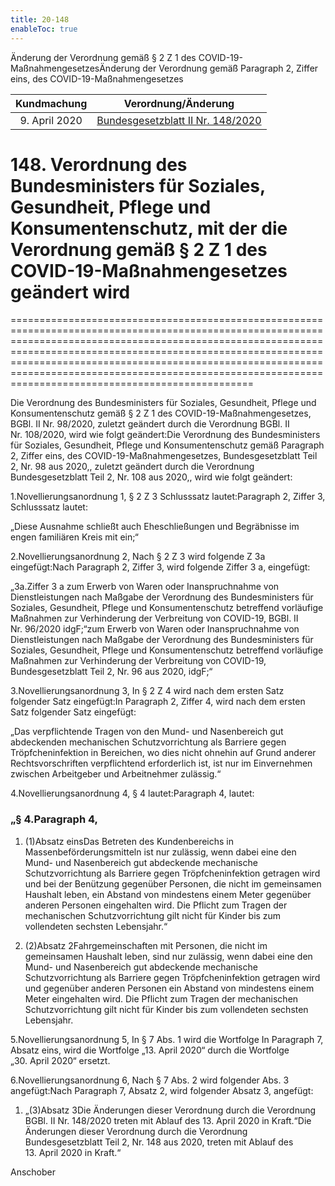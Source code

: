 ```yaml
---
title: 20-148
enableToc: true
---
```


Änderung der Verordnung gemäß § 2 Z 1 des COVID-19-MaßnahmengesetzesÄnderung der Verordnung gemäß Paragraph 2, Ziffer eins, des COVID-19-Maßnahmengesetzes

| Kundmachung   | Verordnung/Änderung |
|:-------------:|:----------------:|
| 9. April 2020 | [Bundesgesetzblatt II Nr. 148/2020](https://www.ris.bka.gv.at/eli/bgbl/II/2020/148) |

# 148\. Verordnung des Bundesministers für Soziales, Gesundheit, Pflege und Konsumentenschutz, mit der die Verordnung gemäß § 2 Z 1 des COVID-19-Maßnahmengesetzes geändert wird
==============================================================================================================================================================================================================================================================================================================================================================================

Die Verordnung des Bundesministers für Soziales, Gesundheit, Pflege und Konsumentenschutz gemäß § 2 Z 1 des COVID-19-Maßnahmengesetzes, BGBl. II Nr. 98/2020, zuletzt geändert durch die Verordnung BGBl. II Nr. 108/2020, wird wie folgt geändert:Die Verordnung des Bundesministers für Soziales, Gesundheit, Pflege und Konsumentenschutz gemäß Paragraph 2, Ziffer eins, des COVID-19-Maßnahmengesetzes, Bundesgesetzblatt Teil 2, Nr. 98 aus 2020,, zuletzt geändert durch die Verordnung Bundesgesetzblatt Teil 2, Nr. 108 aus 2020,, wird wie folgt geändert:

1.Novellierungsanordnung 1, § 2 Z 3 Schlusssatz lautet:Paragraph 2, Ziffer 3, Schlusssatz lautet:

„Diese Ausnahme schließt auch Eheschließungen und Begräbnisse im engen familiären Kreis mit ein;“

2.Novellierungsanordnung 2, Nach § 2 Z 3 wird folgende Z 3a eingefügt:Nach Paragraph 2, Ziffer 3, wird folgende Ziffer 3 a, eingefügt:

„3a.Ziffer 3 a zum Erwerb von Waren oder Inanspruchnahme von Dienstleistungen nach Maßgabe der Verordnung des Bundesministers für Soziales, Gesundheit, Pflege und Konsumentenschutz betreffend vorläufige Maßnahmen zur Verhinderung der Verbreitung von COVID-19, BGBl. II Nr. 96/2020 idgF;“zum Erwerb von Waren oder Inanspruchnahme von Dienstleistungen nach Maßgabe der Verordnung des Bundesministers für Soziales, Gesundheit, Pflege und Konsumentenschutz betreffend vorläufige Maßnahmen zur Verhinderung der Verbreitung von COVID-19, Bundesgesetzblatt Teil 2, Nr. 96 aus 2020, idgF;“

3.Novellierungsanordnung 3, In § 2 Z 4 wird nach dem ersten Satz folgender Satz eingefügt:In Paragraph 2, Ziffer 4, wird nach dem ersten Satz folgender Satz eingefügt:

„Das verpflichtende Tragen von den Mund- und Nasenbereich gut abdeckenden mechanischen Schutzvorrichtung als Barriere gegen Tröpfcheninfektion in Bereichen, wo dies nicht ohnehin auf Grund anderer Rechtsvorschriften verpflichtend erforderlich ist, ist nur im Einvernehmen zwischen Arbeitgeber und Arbeitnehmer zulässig.“

4.Novellierungsanordnung 4, § 4 lautet:Paragraph 4, lautet:

### „§ 4.Paragraph 4,

1.  (1)Absatz einsDas Betreten des Kundenbereichs in Massenbeförderungsmitteln ist nur zulässig, wenn dabei eine den Mund- und Nasenbereich gut abdeckende mechanische Schutzvorrichtung als Barriere gegen Tröpfcheninfektion getragen wird und bei der Benützung gegenüber Personen, die nicht im gemeinsamen Haushalt leben, ein Abstand von mindestens einem Meter gegenüber anderen Personen eingehalten wird. Die Pflicht zum Tragen der mechanischen Schutzvorrichtung gilt nicht für Kinder bis zum vollendeten sechsten Lebensjahr.“
    
2.  (2)Absatz 2Fahrgemeinschaften mit Personen, die nicht im gemeinsamen Haushalt leben, sind nur zulässig, wenn dabei eine den Mund- und Nasenbereich gut abdeckende mechanische Schutzvorrichtung als Barriere gegen Tröpfcheninfektion getragen wird und gegenüber anderen Personen ein Abstand von mindestens einem Meter eingehalten wird. Die Pflicht zum Tragen der mechanischen Schutzvorrichtung gilt nicht für Kinder bis zum vollendeten sechsten Lebensjahr.
    

5.Novellierungsanordnung 5, In § 7 Abs. 1 wird die Wortfolge In Paragraph 7, Absatz eins, wird die Wortfolge „13. April 2020“ durch die Wortfolge „30. April 2020“ ersetzt.

6.Novellierungsanordnung 6, Nach § 7 Abs. 2 wird folgender Abs. 3 angefügt:Nach Paragraph 7, Absatz 2, wird folgender Absatz 3, angefügt:

1.  „(3)Absatz 3Die Änderungen dieser Verordnung durch die Verordnung BGBl. II Nr. 148/2020 treten mit Ablauf des 13. April 2020 in Kraft.“Die Änderungen dieser Verordnung durch die Verordnung Bundesgesetzblatt Teil 2, Nr. 148 aus 2020, treten mit Ablauf des 13. April 2020 in Kraft.“
    

Anschober